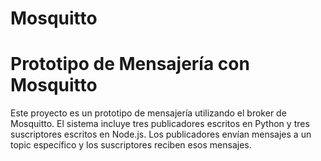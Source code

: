 # Mosquitto

# Prototipo de Mensajería con Mosquitto

Este proyecto es un prototipo de mensajería utilizando el broker de Mosquitto. El sistema incluye tres publicadores escritos en Python y tres suscriptores escritos en Node.js. Los publicadores envían mensajes a un topic específico y los suscriptores reciben esos mensajes.

